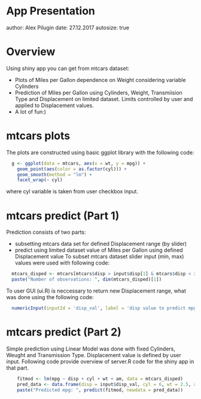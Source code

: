 App Presentation
========================================================
author: Alex Pilugin
date: 27.12.2017
autosize: true

Overview
========================================================

Using shiny app you can get from mtcars dataset:
- Plots of Miles per Gallon dependence on Weight considering variable Cylinders
- Prediction of Miles per Gallon using Cylinders, Weight, Transmiision Type and Displacement on limited dataset. Limits controlled by user and applied to Displacement values.
- A lot of fun:)

mtcars plots
========================================================
The plots are constructed using basic ggplot library with the following code:

```r
  g <- ggplot(data = mtcars, aes(x = wt, y = mpg)) +
    geom_point(aes(color = as.factor(cyl))) +
    geom_smooth(method = "lm") +
    facet_wrap(~ cyl)
```
where cyl variable is taken from user checkbox input.

mtcars predict (Part 1)
========================================================
Prediction consists of two parts:
- subsetting mtcars data set for defined Displacement range (by slider)
- predict using limited dataset value of Miles per Gallon using defined Displacement value
To subset mtcars dataset slider input (min, max) values were used with following code:

```r
  mtcars_disped <- mtcars[mtcars$disp > input$disp[1] & mtcars$disp < input$disp[2],]
  paste("Number of observations: ", dim(mtcars_disped)[1])
```
To user GUI (ui.R) is neccessary to return new Displacement range, what was done using the following code:

```r
  numericInput(inputId = 'disp_val', label = 'disp value to predict mpg', value = input$disp[1], min = input$disp[1], max = input$disp[2])
```
mtcars predict (Part 2)
========================================================
Simple prediction using Linear Model was done with fixed Cylinders, Weught and Transmission Type. Displacement value is defined by user input. Following code provide overview of server.R code for the shiny app in that part.

```r
    fitmod <- lm(mpg ~ disp + cyl + wt + am, data = mtcars_disped)
    pred_data <- data.frame(disp = input$disp_val, cyl = 6, wt = 2.5, am = 1)
    paste("Predicted mpg: ", predict(fitmod, newdata = pred_data))
```
